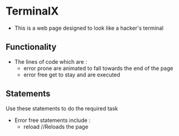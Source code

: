 # TerminalX 
- This is a web page designed to look like a hacker's terminal
## Functionality
- The lines of code which are :
  - error prone are animated to fall towards the end of the page
  - error free get to stay and are executed
## Statements
Use these statements to do the required task
- Error free statements include :
  - reload //Reloads the page
